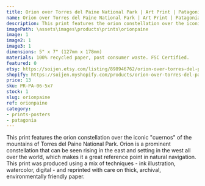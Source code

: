 ```yaml
---
title: Orion over Torres del Paine National Park | Art Print | Patagonia Chile | Southern Hemisphere Sky
name: Orion over Torres del Paine National Park | Art Print | Patagonia Chile | Southern Hemisphere Sky
description: This print features the orion constellation over the iconic "cuernos" of the mountains of Torres del Paine National Park. This print was produced using a mix of techniques - ink illustration, watercolor, digital - and reprinted with care on thick, archival, environmentally friendly paper.
imagePath: \assets\images\products\prints\orionpaine
image: 1
image2: 1
image3: 1
dimensions: 5" x 7" (127mm x 178mm)
materials: 100% recycled paper, post consumer waste. FSC Certified.
featured: 0
etsy: https://soijen.etsy.com/listing/898946762/orion-over-torres-del-paine-national?utm_source=Copy&utm_medium=ListingManager&utm_campaign=Share&utm_term=so.lmsm&share_time=1695261207918
shopify: https://soijen.myshopify.com/products/orion-over-torres-del-paine-print
price: 13
sku: PR-PA-06-5x7
stock: 1
slug: orionpaine
ref: orionpaine
category:
- prints-posters
- patagonia
---
```

This print features the orion constellation over the iconic "cuernos" of the mountains of Torres del Paine National Park. Orion is a prominent constellation that can be seen rising in the east and setting in the west all over the world, which makes it a great reference point in natural navigation. This print was produced using a mix of techniques - ink illustration, watercolor, digital - and reprinted with care on thick, archival, environmentally friendly paper.
